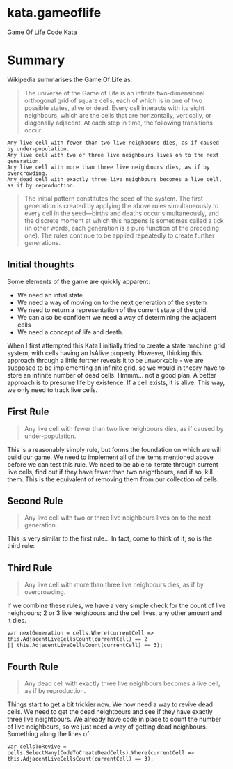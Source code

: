 kata.gameoflife
===============

Game Of Life Code Kata

# Summary

Wikipedia summarises the Game Of Life as:

>The universe of the Game of Life is an infinite two-dimensional orthogonal grid of square cells, each of which is in one of two possible states, alive or dead. Every cell interacts with its eight neighbours, which are the cells that are horizontally, vertically, or diagonally adjacent. At each step in time, the following transitions occur:

    Any live cell with fewer than two live neighbours dies, as if caused by under-population.
    Any live cell with two or three live neighbours lives on to the next generation.
    Any live cell with more than three live neighbours dies, as if by overcrowding.
    Any dead cell with exactly three live neighbours becomes a live cell, as if by reproduction.

>The initial pattern constitutes the seed of the system. The first generation is created by applying the above rules simultaneously to every cell in the seed—births and deaths occur simultaneously, and the discrete moment at which this happens is sometimes called a tick (in other words, each generation is a pure function of the preceding one). The rules continue to be applied repeatedly to create further generations.

## Initial thoughts

Some elements of the game are quickly apparent: 

* We need an intial state
* We need a way of moving on to the next generation of the system
* We need to return a representation of the current state of the grid.
* We can also be confident we need a way of determining the adjacent cells 
* We need a concept of life and death. 

When I first attempted this Kata I initially tried to create a state machine grid system, with cells having an IsAlive property. 
However, thinking this approach through a little further reveals it to be unworkable - we are supposed to be 
implementing an infinite grid, so we would in theory have to store an infinite number of dead cells. Hmmm... not a good plan. 
A better approach is to presume life by existence. If a cell exists, it is alive. This way, we only need to track live cells.


## First Rule

>Any live cell with fewer than two live neighbours dies, as if caused by under-population.

This is a reasonably simply rule, but forms the foundation on which we will build our game. We need to implement all of
the items mentioned above before we can test this rule. We need to be able to iterate through current live cells, 
find out if they have fewer than two neightbours, and if so, kill them. This is the equivalent of removing them from our
collection of cells.

## Second Rule
>Any live cell with two or three live neighbours lives on to the next generation.

This is very similar to the first rule... In fact, come to think of it, so is the third rule:

## Third Rule
>Any live cell with more than three live neighbours dies, as if by overcrowding.

If we combine these rules, we have a very simple check for the count of live neighbours; 2 or 3 live neighbours and the 
cell lives, any other amount and it dies. 

    var nextGeneration = cells.Where(currentCell => this.AdjacentLiveCellsCount(currentCell) == 2 
    || this.AdjacentLiveCellsCount(currentCell) == 3);

## Fourth Rule
>Any dead cell with exactly three live neighbours becomes a live cell, as if by reproduction.

Things start to get a bit trickier now. We now need a way to revive dead cells. We need to get the dead neightbours and 
see if they have exactly three live neightbours. We already have code in place to count the number of live neighbours,
so we just need a way of getting dead neighbours. Something along the lines of: 

    var cellsToRevive = cells.SelectMany(CodeToCreateDeadCells).Where(currentCell => 
    this.AdjacentLiveCellsCount(currentCell) == 3);
